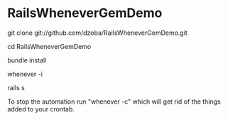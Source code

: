 RailsWheneverGemDemo
====================

git clone git://github.com/dzoba/RailsWheneverGemDemo.git

cd RailsWheneverGemDemo

bundle install

whenever -i

rails s




To stop the automation run "whenever -c" which will get rid of the things added to your crontab.